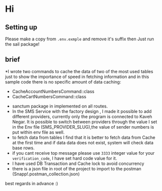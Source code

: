 # Hi

## Setting up

Please make a copy from `.env.exmple` and remove it's suffix then Just run the sail package!

## brief
*I wrote two commands to cache the data of two of the most used tables just to show the importance of speed in fetching information and in this sample code there is no specific amount of data caching:
- CacheAccountNumbersCommand::class
- CacheCartNumbersCommand::class

* sanctum package in implemented on all routes.
* In the SMS Service with the factory design , I made it possible to add different providers, currently only the program is connected to Kaveh Negar. It is possible to switch between providers through the value I set in the Env file (SMS_PROVIDER_SLUG),the value of sender numbers is put within env file as well.
* to fetch data from tables I find that it is better to fetch data from Cache at the first time and if data data does not exist, system will check data base rows.
* if you cant receive top message please use `3333` integer value for  your `verification_code`, I have set hard code value for it.
* I have used DB Transaction and Cache lock to avoid concurrency
* there is a json file in root of the project to import to the postman (Snapp!.postman_collection.json)

best regards in advance :)

